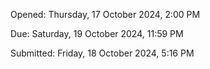Opened: Thursday, 17 October 2024, 2:00 PM

Due: Saturday, 19 October 2024, 11:59 PM

Submitted: Friday, 18 October 2024, 5:16 PM
